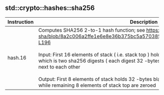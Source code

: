 
## std::crypto::hashes::sha256
| Instruction | Description | 
| ----------- | ------------- |
| hash.16 |  Computes SHA256 2-to-1 hash function; see https://github.com/itzmeanjan/merklize-sha/blob/8a2c006a2ffe1e6e8e36b375bc5a570385e9f0f2/include/sha2_256.hpp#L121-L196<br /><br /> Input: First 16 elements of stack ( i.e. stack top ) holds 64 -bytes input digest, <br />   which is two sha256 digests ( each digest 32 -bytes i.e. 8 stack elements ) concatenated <br />   next to each other<br />  <br /> Output: First 8 elements of stack holds 32 -bytes blake3 digest, <br />   while remaining 8 elements of stack top are zeroed |
